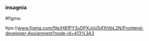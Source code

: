 ### insagnia


#figma:

ttps://www.figma.com/file/H81PY3uDPXJoU541hVbL2N/Frontend-developer-Assignment?node-id=413%3A3
